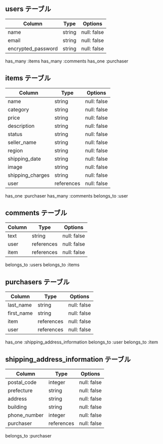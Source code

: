 ## users テーブル

| Column             | Type   | Options     |
| ------------------ | ------ | ----------- |
| name               | string | null: false |
| email              | string | null: false |
| encrypted_password | string | null: false |

has_many :items
has_many :comments
has_one :purchaser

## items テーブル

| Column           | Type       | Options     |
| ---------------- | ---------- | ----------- |
| name             | string     | null: false |
| category         | string     | null: false |
| price            | string     | null: false |
| description      | string     | null: false |
| status           | string     | null: false |
| seller_name      | string     | null: false |
| region           | string     | null: false |
| shipping_date    | string     | null: false |
| image            | string     | null: false |
| shipping_charges | string     | null: false |
| user             | references | null: false |

has_one :purchaser
has_many :comments
belongs_to :user

## comments テーブル　

| Column | Type       | Options     |
| ------ | ---------- | ----------- |
| text   | string     | null: false |
| user   | references | null: false |
| item   | references | null: false |

belongs_to :users
belongs_to :items

## purchasers テーブル

| Column     | Type       | Options     |
| ---------- | ---------- | ----------- |
| last_name  | string     | null: false |
| first_name | string     | null: false |
| item       | references | null: false |
| user       | references | null: false |

has_one :shipping_address_information
belongs_to :user
belongs_to :item

## shipping_address_information テーブル

| Column       | Type       | Options     |
| ------------ | ---------- | ----------- |
| postal_code  | integer    | null: false |
| prefecture   | string     | null: false |
| address      | string     | null: false |
| building     | string     | null: false |
| phone_number | integer    | null: false |
| purchaser    | references | null: false |

belongs_to :purchaser
